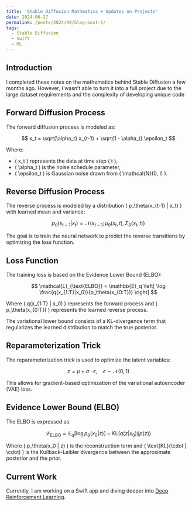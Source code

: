 ```yaml
---
title: 'Stable Diffusion Mathmatics + Updates on Projects'
date: 2024-06-27
permalink: /posts/2024/09/blog-post-1/
tags:
  - Stable Diffusion
  - Swift
  - ML
---
```


## Introduction
I completed these notes on the mathematics behind Stable Diffusion a few months ago. However, I wasn’t able to turn it into a full project due to the large dataset requirements and the complexity of developing unique code

## Forward Diffusion Process

The forward diffusion process is modeled as:

$$
x_t = \sqrt{\alpha_t} x_{t-1} + \sqrt{1 - \alpha_t} \epsilon_t
$$

Where:
- \( x_t \) represents the data at time step \( t \),
- \( \alpha_t \) is the noise schedule parameter,
- \( \epsilon_t \) is Gaussian noise drawn from \( \mathcal{N}(0, I) \).

## Reverse Diffusion Process

The reverse process is modeled by a distribution \( p_\theta(x_{t-1} | x_t) \) with learned mean and variance:

$$
p_\theta(x_{t-1} | x_t) = \mathcal{N}(x_{t-1}; \mu_\theta(x_t, t), \Sigma_\theta(x_t, t))
$$

The goal is to train the neural network to predict the reverse transitions by optimizing the loss function.

## Loss Function

The training loss is based on the Evidence Lower Bound (ELBO):

$$
\mathcal{L}_{\text{ELBO}} = \mathbb{E}_q \left[ \log \frac{q(x_{1:T}|x_0)}{p_\theta(x_{0:T})} \right]
$$

Where \( q(x_{1:T} | x_0) \) represents the forward process and \( p_\theta(x_{0:T}) \) represents the learned reverse process.

The variational lower bound consists of a KL-divergence term that regularizes the learned distribution to match the true posterior.

## Reparameterization Trick

The reparameterization trick is used to optimize the latent variables:

$$
z = \mu + \sigma \cdot \epsilon, \quad \epsilon \sim \mathcal{N}(0, 1)
$$

This allows for gradient-based optimization of the variational autoencoder (VAE) loss.

## Evidence Lower Bound (ELBO)

The ELBO is expressed as:

$$
\mathcal{L}_{\text{ELBO}} = \mathbb{E}_q \left[ \log p_\theta(x_0 | z) \right] - \text{KL}(q(z|x_0) \| p(z))
$$

Where \( p_\theta(x_0 | z) \) is the reconstruction term and \( \text{KL}(\cdot \| \cdot) \) is the Kullback-Leibler divergence between the approximate posterior and the prior.

## Current Work
Currently, I am working on a Swift app and diving deeper into [Deep Reinforcement Learning](https://rail.eecs.berkeley.edu/deeprlcourse/).